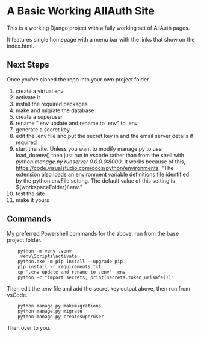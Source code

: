 # A Basic Working AllAuth Site
This is a working Django project with a fully working set of AllAuth pages.

It features single homepage with a menu bar with the links that show on the index.html.

## Next Steps
Once you've cloned the repo into your own project folder
1. create a virtual env
2. activate it
3. install the required packages
4. make and migrate the database
5. create a superuser
6. rename ".env update and rename to .env" to .env
7. generate a secret key
8. edit the .env file and put the secret key in and the email server details if required
9. start the site.  Unless you want to modify manage.py to use load_dotenv() then just run in vscode rather than from the shell with _python manage.py runserver 0.0.0.0:8000_.  It works because of this, https://code.visualstudio.com/docs/python/environments, "The extension also loads an environment variable definitions file identified by the python.envFile setting. The default value of this setting is ${workspaceFolder}/.env."
10. test the site
11. make it yours

## Commands
My preferred Powershell commands for the above, run from the base project folder.

        python -m venv .venv
        .venv\Scripts\activate
        python.exe -m pip install --upgrade pip
        pip install -r requirements.txt
        cp '.env update and rename to .env' .env
        python -c "import secrets; print(secrets.token_urlsafe())"

Then edit the .env file and add the secret key output above, then run from vsCode.

        python manage.py makemigrations
        python manage.py migrate
        python manage.py createsuperuser

Then over to you.